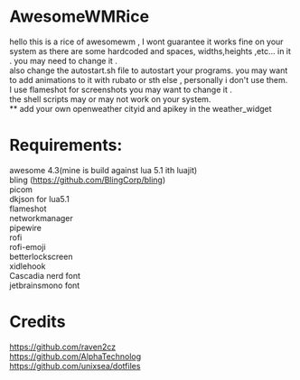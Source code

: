 # AwesomeWMRice
hello this is a rice of awesomewm , I wont guarantee it works fine on your system as there are some hardcoded and spaces, widths,heights ,etc... in it . you may need to change it .\
also change the autostart.sh file to autostart your programs. you may want to add animations to it with rubato or sth else , personally i don't use them.\
I use flameshot for screenshots you may want to change it .\
the shell scripts may or may not work on your system. \
** add your own openweather cityid and apikey in the weather_widget

# Requirements:
awesome 4.3(mine is build against lua 5.1 ith luajit)\
bling (https://github.com/BlingCorp/bling) \
picom\
dkjson for lua5.1\
flameshot\
networkmanager\
pipewire\
rofi\
rofi-emoji\
betterlockscreen\
xidlehook \
Cascadia nerd font \
jetbrainsmono font

# Credits
https://github.com/raven2cz \
https://github.com/AlphaTechnolog \
https://github.com/unixsea/dotfiles 
